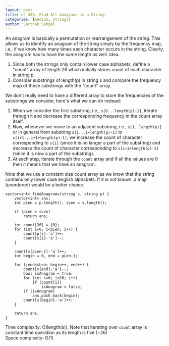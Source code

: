 ```yaml
---
layout: post
title: LC 438. Find All Anagrams in a String
categories: [medium, strings]
author: Sarthak Sehgal
---
```


An anagram is basically a permutation or rearrangement of the string. This allows us to identify an anagram of the string simply by the frequency map, i.e., if we know how many times each character occurs in the string. Clearly, the anagram has to have the same length as well. Idea:
1. Since both the strings only contain lower case alphabets, define a "count" array of length 26 which initially stores count of each character in string p.
2. Consider substrings of length(p) in string s and compare the frequency map of these substrings with the "count" array.

We don't really need to have a different array to store the frequencies of the substrings we consider, here's what we can do instead:
1. When we consider the first substring, i.e., `s[0...length(p)-1]`, iterate through it and decrease the corresponding frequency in the count array itself.
2. Now, whenever we move to an adjacent substring, i.e., `s[1..length(p)]` or in general from substring `s[i...i+length(p)-1]` to `s[i+1...i+1+length(p)-1]`, we increase the count of character corresponding to `s[i]` (since it is no langer a part of the substring) and decrease the count of character corresponding to `s[i+1+length(p)-1]` (since it is now a part of the substring).
3. At each step, iterate through the `count` array and if all the values are 0 then it means that we have an anagram.

Note that we use a constant size count array as we know that the string contains only lower case english alphabets. If it is not known, a map (unordered) would be a better choice.

```
vector<int> findAnagrams(string s, string p) {
    vector<int> ans;
    int pLen = p.length(), sLen = s.length();

    if (pLen > sLen)
        return ans;

    int count[26] = {0};
    for (int i=0; i<pLen; i++) {
        count[p[i]-'a']++;
        count[s[i]-'a']--;
    }

    count[s[pLen-1]-'a']++;
    int begin = 0, end = pLen-1;

    for (;end<sLen; begin++, end++) {
        count[s[end]-'a']--;
        bool isAnagram = true;
        for (int i=0; i<26; i++)
            if (count[i])
                isAnagram = false;
        if (isAnagram)
            ans.push_back(begin);
        count[s[begin]-'a']++;
    }

    return ans;
}
```
Time complexity: O(length(s)). Note that iterating over `count` array is constant time operation as its length is fixe (=26)  
Space complexity: O(1)